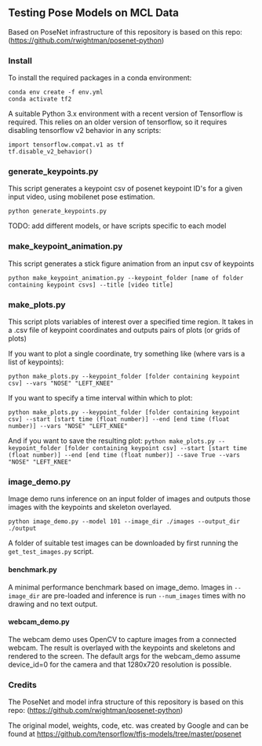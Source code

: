 ## Testing Pose Models on MCL Data

Based on PoseNet infrastructure of this repository is based on this repo: (https://github.com/rwightman/posenet-python)

### Install

To install the required packages in a conda environment:

```
conda env create -f env.yml
conda activate tf2
```

A suitable Python 3.x environment with a recent version of Tensorflow is required. This relies on an older version of tensorflow, so it requires disabling tensorflow v2 behavior in any scripts:
```
import tensorflow.compat.v1 as tf
tf.disable_v2_behavior()
``` 

<!-- Development and testing was done with Conda Python 3.6.8 and Tensorflow 1.12.0 on Linux.

Windows 10 with the latest (as of 2019-01-19) 64-bit Python 3.7 Anaconda installer was also tested. -->

<!-- If you want to use the webcam demo, a pip version of opencv (`pip install opencv-python`) is required instead of the conda version. Anaconda's default opencv does not include ffpmeg/VideoCapture support. Also, you may have to force install version 3.4.x as 4.x has a broken drawKeypoints binding.

A conda environment setup as below should suffice: 
```
conda install tensorflow-gpu scipy pyyaml python=3.6
pip install opencv-python==3.4.5.20

``` -->

<!-- ### Usage

There are three demo apps in the root that utilize the PoseNet model. They are very basic and could definitely be improved.

The first time these apps are run (or the library is used) model weights will be downloaded from the TensorFlow.js version and converted on the fly.

For all demos, the model can be specified with the '--model` argument by using its ordinal id (0-3) or integer depth multiplier (50, 75, 100, 101). The default is the 101 model. -->

### generate_keypoints.py
This script generates a keypoint csv of posenet keypoint ID's for a given input video, using mobilenet pose estimation.

`python generate_keypoints.py`

TODO: add different models, or have scripts specific to each model

### make_keypoint_animation.py
This script generates a stick figure animation from an input csv of keypoints

`python make_keypoint_animation.py --keypoint_folder [name of folder containing keypoint csvs] --title [video title]`

### make_plots.py
This script plots variables of interest over a specified time region. It takes in a .csv file of keypoint coordinates and outputs pairs of plots (or grids of plots)

If you want to plot a single coordinate, try something like (where vars is a list of keypoints):

`python make_plots.py --keypoint_folder [folder containing keypoint csv] --vars "NOSE" "LEFT_KNEE"`

If you want to specify a time interval within which to plot:

`python make_plots.py --keypoint_folder [folder containing keypoint csv] --start [start time (float number)] --end [end time (float number)] --vars "NOSE" "LEFT_KNEE"`

And if you want to save the resulting plot:
`python make_plots.py --keypoint_folder [folder containing keypoint csv] --start [start time (float number)] --end [end time (float number)] --save True --vars "NOSE" "LEFT_KNEE"`

### image_demo.py 
Image demo runs inference on an input folder of images and outputs those images with the keypoints and skeleton overlayed.

`python image_demo.py --model 101 --image_dir ./images --output_dir ./output`

A folder of suitable test images can be downloaded by first running the `get_test_images.py` script.

#### benchmark.py

A minimal performance benchmark based on image_demo. Images in `--image_dir` are pre-loaded and inference is run `--num_images` times with no drawing and no text output.

#### webcam_demo.py

The webcam demo uses OpenCV to capture images from a connected webcam. The result is overlayed with the keypoints and skeletons and rendered to the screen. The default args for the webcam_demo assume device_id=0 for the camera and that 1280x720 resolution is possible.

### Credits

The PoseNet and model infra structure of this repository is based on this repo: (https://github.com/rwightman/posenet-python)

The original model, weights, code, etc. was created by Google and can be found at https://github.com/tensorflow/tfjs-models/tree/master/posenet






